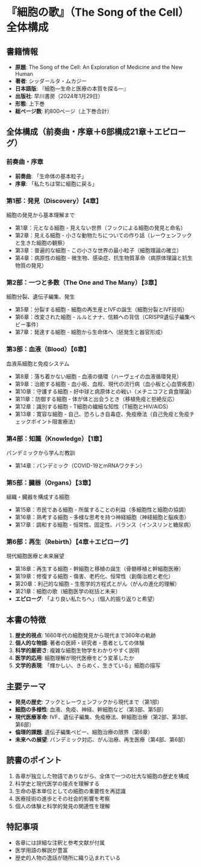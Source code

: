 # 『細胞の歌』（The Song of the Cell）全体構成

## 書籍情報
- **原題**: The Song of the Cell: An Exploration of Medicine and the New Human
- **著者**: シッダールタ・ムカジー
- **日本語版**: 『細胞―生命と医療の本質を探る―』
- **出版社**: 早川書房（2024年1月29日）
- **形態**: 上下巻
- **総ページ数**: 約800ページ（上下巻合計）

## 全体構成（前奏曲・序章＋6部構成21章＋エピローグ）

### 前奏曲・序章
- **前奏曲**: 「生命体の基本粒子」
- **序章**: 「私たちは常に細胞に戻る」

### 第1部：発見（Discovery）【4章】
細胞の発見から基本理解まで
- 第1章：元となる細胞 - 見えない世界（フックによる細胞の発見と命名）
- 第2章：見える細胞 - 小さな動物たちについての作り話（レーウェンフックと生きた細胞の観察）
- 第3章：普遍的な細胞 - この小さな世界の最小粒子（細胞理論の確立）
- 第4章：病原性の細胞 - 微生物、感染症、抗生物質革命（病原体理論と抗生物質の発見）

### 第2部：一つと多数（The One and The Many）【3章】
細胞分裂、遺伝子編集、発生
- 第5章：分裂する細胞 - 細胞の再生産とIVFの誕生（細胞分裂とIVF技術）
- 第6章：改変された細胞 - ルルとナナ、信頼への背信（CRISPR遺伝子編集ベビー事件）
- 第7章：発達する細胞 - 細胞から生命体へ（胚発生と器官形成）

### 第3部：血液（Blood）【6章】
血液系細胞と免疫システム
- 第8章：落ち着かない細胞 - 血液の循環（ハーヴェイの血液循環発見）
- 第9章：治癒する細胞 - 血小板、血栓、現代の流行病（血小板と心血管疾患）
- 第10章：守護する細胞 - 好中球と病原体との戦い（メチニコフと貪食理論）
- 第11章：防御する細胞 - 体が体と出会うとき（移植免疫と拒絶反応）
- 第12章：識別する細胞 - T細胞の繊細な知性（T細胞とHIV/AIDS）
- 第13章：寛容な細胞 - 自己、恐ろしき自毒症、免疫療法（自己免疫と免疫チェックポイント阻害療法）

### 第4部：知識（Knowledge）【1章】
パンデミックから学んだ教訓
- 第14章：パンデミック（COVID-19とmRNAワクチン）

### 第5部：臓器（Organs）【3章】
組織・臓器を構成する細胞
- 第15章：市民である細胞 - 所属することの利益（多細胞性と細胞の協調）
- 第16章：熟考する細胞 - 多様な思考を持つ神経細胞（神経細胞と脳疾患）
- 第17章：調和する細胞 - 恒常性、固定性、バランス（インスリンと糖尿病）

### 第6部：再生（Rebirth）【4章＋エピローグ】
現代細胞医療と未来展望
- 第18章：再生する細胞 - 幹細胞と移植の誕生（骨髄移植と幹細胞医療）
- 第19章：修復する細胞 - 傷害、老朽化、恒常性（創傷治癒と老化）
- 第20章：利己的な細胞 - 生態学的方程式とがん（がんの進化的理解）
- 第21章：細胞の歌（細胞医学の総括と未来）
- **エピローグ**: 「より良い私たちへ」（個人的振り返りと希望）

## 本書の特徴
1. **歴史的視点**: 1660年代の細胞発見から現代まで360年の軌跡
2. **個人的な物語**: 著者の医師・研究者・患者としての体験
3. **科学的厳密さ**: 複雑な細胞生物学をわかりやすく説明
4. **医学的応用**: 細胞理解が現代医療をどう変革したか
5. **文学的表現**: 「輝かしい、きらめく、生きている」細胞の描写

## 主要テーマ
- **発見の歴史**: フックとレーウェンフックから現代まで（第1部）
- **細胞の多様性**: 血液、免疫、神経、幹細胞など（第3部、第5部）
- **現代医療革命**: IVF、遺伝子編集、免疫療法、幹細胞治療（第2部、第3部、第6部）
- **倫理的課題**: 遺伝子編集ベビー、細胞治療の限界（第6章）
- **未来への展望**: パンデミック対応、がん治療、再生医療（第4部、第6部）

## 読書のポイント
1. 各章が独立した物語でありながら、全体で一つの壮大な細胞の歴史を構成
2. 科学史と現代医学の接点を理解する
3. 生命の基本単位としての細胞の重要性を再認識
4. 医療技術の進歩とその社会的影響を考察
5. 個人の体験と科学的発見の関連性を理解

## 特記事項
- 各章には詳細な注釈と参考文献が付属
- 医学用語の解説が豊富
- 歴史的人物の逸話が随所に織り込まれている